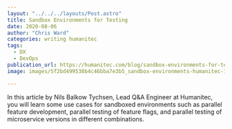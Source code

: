 ```yaml
---
layout: "../../../layouts/Post.astro"
title: Sandbox Environments for Testing
date: 2020-08-06
author: "Chris Ward"
categories: writing humanitec
tags: 
  - DX
  - DevOps
publication_url: https://humanitec.com/blog/sandbox-environments-for-testing
image: images/5f2bd499538b4c46bba7e3b5_sandbox-environments-humanitec-1536x768-p-1080.png

---
```

In this article by Nils Balkow Tychsen, Lead Q&A Engineer at Humanitec, you will learn some use cases for sandboxed environments such as parallel feature development, parallel testing of feature flags, and parallel testing of microservice versions in different combinations.